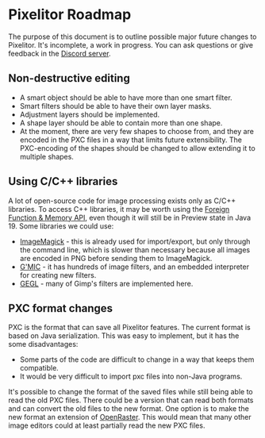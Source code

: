 # Pixelitor Roadmap

The purpose of this document is to outline possible major future changes to Pixelitor. It's incomplete, a work in progress. You can ask questions or give feedback in the [Discord server](https://discord.gg/SXaxYnBSTv).

## Non-destructive editing

- A smart object should be able to have more than one smart filter.
- Smart filters should be able to have their own layer masks.
- Adjustment layers should be implemented.
- A shape layer should be able to contain more than one shape.
- At the moment, there are very few shapes to choose from, and they are encoded in the PXC files in a way that limits future extensibility. The PXC-encoding of the shapes should be changed to allow extending it to multiple shapes.

## Using C/C++ libraries

A lot of open-source code for image processing exists only as C/C++ libraries. To access C++ libraries, it may be worth using the [Foreign Function & Memory API](https://openjdk.java.net/jeps/424),  even though it will still be in Preview state in Java 19.
Some libraries we could use:
- [ImageMagick](https://imagemagick.org/) - this is already used for import/export, but only through the command line, which is slower than necessary because all images are encoded in PNG before sending them to ImageMagick.
- [G'MIC](https://gmic.eu/) - it has hundreds of image filters, and an embedded interpreter for creating new filters.
- [GEGL](https://gegl.org/) - many of Gimp's filters are implemented here.

## PXC format changes

PXC is the format that can save all Pixelitor features. The current format is based on Java serialization. This was easy to implement, but it has the some disadvantages:

- Some parts of the code are difficult to change in a way that keeps them compatible.
- It would be very difficult to import pxc files into non-Java programs.

It's possible to change the format of the saved files while still being able to read the old PXC files. There could be a version that can read both formats and can convert the old files to the new format.
One option is to make the new format an extension of [OpenRaster](https://www.openraster.org/). This would mean that many other image editors could at least partially read the new PXC files.